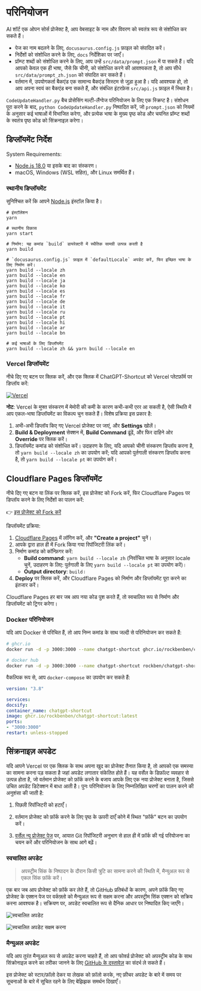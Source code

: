 # परिनियोजन

AI शॉर्ट एक ओपन सोर्स प्रोजेक्ट है, आप वेबसाइट के नाम और विवरण को स्वतंत्र रूप से संशोधित कर सकते हैं।

- पेज का नाम बदलने के लिए, `docusaurus.config.js` फ़ाइल को संपादित करें।
- निर्देशों को संशोधित करने के लिए, `docs` निर्देशिका पर जाएँ।
- प्रॉम्प्ट शब्दों को संशोधित करने के लिए, आप उन्हें `src/data/prompt.json` में पा सकते हैं। यदि आपको केवल एक ही भाषा, जैसे कि चीनी, को संशोधित करने की आवश्यकता है, तो आप सीधे `src/data/prompt_zh.json` को संपादित कर सकते हैं।
- वर्तमान में, उपयोगकर्ता बैकएंड एक सामान्य बैकएंड सिस्टम से जुड़ा हुआ है। यदि आवश्यक हो, तो आप अपना स्वयं का बैकएंड बना सकते हैं, और संबंधित इंटरफ़ेस `src/api.js` फ़ाइल में स्थित है।

`CodeUpdateHandler.py` बैच प्रोसेसिंग मल्टी-लैंग्वेज परिनियोजन के लिए एक स्क्रिप्ट है। संशोधन पूरा करने के बाद, `python CodeUpdateHandler.py` निष्पादित करें, जो `prompt.json` को नियमों के अनुसार कई भाषाओं में विभाजित करेगा, और प्रत्येक भाषा के मुख्य पृष्ठ कोड और चयनित प्रॉम्प्ट शब्दों के स्वतंत्र पृष्ठ कोड को सिंक्रनाइज़ करेगा।

## डिप्लॉयमेंट निर्देश

System Requirements:

- [Node.js 18.0](https://nodejs.org/) या इसके बाद का संस्करण।
- macOS, Windows (WSL सहित), और Linux समर्थित हैं।

### स्थानीय डिप्लॉयमेंट

सुनिश्चित करें कि आपने [Node.js](https://nodejs.org/) इंस्टॉल किया है।

```shell
# इंस्टॉलेशन
yarn

# स्थानीय विकास
yarn start

# निर्माण: यह कमांड `build` डायरेक्टरी में स्थैतिक सामग्री उत्पन्न करती है
yarn build

# `docusaurus.config.js` फ़ाइल में `defaultLocale` अपडेट करें, फिर इच्छित भाषा के लिए निर्माण करें।
yarn build --locale zh
yarn build --locale en
yarn build --locale ja
yarn build --locale ko
yarn build --locale es
yarn build --locale fr
yarn build --locale de
yarn build --locale it
yarn build --locale ru
yarn build --locale pt
yarn build --locale hi
yarn build --locale ar
yarn build --locale bn

# कई भाषाओं के लिए डिप्लॉयमेंट
yarn build --locale zh && yarn build --locale en
```

### Vercel डिप्लॉयमेंट

नीचे दिए गए बटन पर क्लिक करें, और एक क्लिक में ChatGPT-Shortcut को Vercel प्लेटफ़ॉर्म पर डिप्लॉय करें:

[![Vercel](https://vercel.com/button)](https://vercel.com/new/clone?repository-url=https%3A%2F%2Fgithub.com%2Frockbenben%2FChatGPT-Shortcut%2Ftree%2Fmain)

**नोट**: Vercel के मुफ्त संस्करण में मेमोरी की कमी के कारण कभी-कभी एरर आ सकती है, ऐसी स्थिति में आप एकल-भाषा डिप्लॉयमेंट का विकल्प चुन सकते हैं। विशेष प्रक्रिया इस प्रकार है:

1. अभी-अभी डिप्लॉय किए गए Vercel प्रोजेक्ट पर जाएं, और **Settings** खोलें।
2. **Build & Deployment** सेक्शन में, **Build Command** ढूंढें, और फिर दाहिने ओर **Override** पर क्लिक करें।
3. डिप्लॉयमेंट कमांड को संशोधित करें। उदाहरण के लिए, यदि आपको चीनी संस्करण डिप्लॉय करना है, तो `yarn build --locale zh` का उपयोग करें; यदि आपको पुर्तगाली संस्करण डिप्लॉय करना है, तो `yarn build --locale pt` का उपयोग करें।

## Cloudflare Pages डिप्लॉयमेंट

नीचे दिए गए बटन या लिंक पर क्लिक करें, इस प्रोजेक्ट को Fork करें, फिर Cloudflare Pages पर डिप्लॉय करने के लिए निर्देशों का पालन करें:

👉 [इस प्रोजेक्ट को Fork करें](https://github.com/rockbenben/ChatGPT-Shortcut/fork)

डिप्लॉयमेंट प्रक्रिया:

1. [Cloudflare Pages](https://pages.cloudflare.com/) में लॉगिन करें, और **"Create a project"** चुनें।
2. आपके द्वारा हाल ही में Fork किया गया रिपॉजिटरी लिंक करें।
3. निर्माण कमांड को कॉन्फ़िगर करें:
   - **Build command**: `yarn build --locale zh` (निर्वाचित भाषा के अनुसार locale चुनें, उदाहरण के लिए: पुर्तगाली के लिए `yarn build --locale pt` का उपयोग करें)।
   - **Output directory**: `build`।
4. **Deploy** पर क्लिक करें, और Cloudflare Pages को निर्माण और डिप्लॉयमेंट पूरा करने का इंतजार करें।

Cloudflare Pages हर बार जब आप नया कोड पुश करते हैं, तो स्वचालित रूप से निर्माण और डिप्लॉयमेंट को ट्रिगर करेगा।

### Docker परिनियोजन

यदि आप Docker से परिचित हैं, तो आप निम्न कमांड के साथ जल्दी से परिनियोजन कर सकते हैं:

```bash
# ghcr.io
docker run -d -p 3000:3000 --name chatgpt-shortcut ghcr.io/rockbenben/chatgpt-shortcut:latest

# docker hub
docker run -d -p 3000:3000 --name chatgpt-shortcut rockben/chatgpt-shortcut:latest
```

वैकल्पिक रूप से, आप `docker-compose` का उपयोग कर सकते हैं:

```yml
version: "3.8"

services:
docsify:
container_name: chatgpt-shortcut
image: ghcr.io/rockbenben/chatgpt-shortcut:latest
ports:
- "3000:3000"
restart: unless-stopped
```

## सिंक्रनाइज़ अपडेट

यदि आपने Vercel पर एक क्लिक के साथ अपना खुद का प्रोजेक्ट तैनात किया है, तो आपको एक समस्या का सामना करना पड़ सकता है जहां अपडेट लगातार संकेतित होते हैं। यह वर्सेल के डिफ़ॉल्ट व्यवहार से उत्पन्न होता है, जो वर्तमान प्रोजेक्ट को फ़ॉर्क करने के बजाय आपके लिए एक नया प्रोजेक्ट बनाता है, जिससे उचित अपडेट डिटेक्शन में बाधा आती है। पुनः परिनियोजन के लिए निम्नलिखित चरणों का पालन करने की अनुशंसा की जाती है:

1. पिछली रिपॉजिटरी को हटाएँ।

2. वर्तमान प्रोजेक्ट को फ़ॉर्क करने के लिए पृष्ठ के ऊपरी दाएँ कोने में स्थित "फ़ॉर्क" बटन का उपयोग करें।

3. [वर्सेल न्यू प्रोजेक्ट पेज](https://vercel.com/new) पर, आयात Git रिपॉजिटरी अनुभाग से हाल ही में फ़ॉर्क की गई परियोजना का चयन करें और परिनियोजन के साथ आगे बढ़ें।

### स्वचालित अपडेट

> अपस्ट्रीम सिंक के निष्पादन के दौरान किसी त्रुटि का सामना करने की स्थिति में, मैन्युअल रूप से एकल सिंक फ़ॉर्क करें।

एक बार जब आप प्रोजेक्ट को फ़ॉर्क कर लेते हैं, तो GitHub प्रतिबंधों के कारण, अपने फ़ॉर्क किए गए प्रोजेक्ट के एक्शन पेज पर वर्कफ़्लो को मैन्युअल रूप से सक्षम करना और अपस्ट्रीम सिंक एक्शन को सक्रिय करना आवश्यक है। सक्रियण पर, अपडेट स्वचालित रूप से दैनिक आधार पर निष्पादित किए जाएँगे।

![स्वचालित अपडेट](https://img.newzone.top/2023-05-19-11-57-59.png?imageMogr2/format/webp)

![स्वचालित अपडेट सक्षम करना](https://img.newzone.top/2023-05-19-11-59-26.png?imageMogr2/format/webp)

### मैन्युअल अपडेट

यदि आप तुरंत मैन्युअल रूप से अपडेट करना चाहते हैं, तो आप फोर्क्ड प्रोजेक्ट को अपस्ट्रीम कोड के साथ सिंक्रोनाइज़ करने का तरीका जानने के लिए [GitHub के दस्तावेज़](https://docs.github.com/en/pull-requests/collaborating-with-pull-requests/working-with-forks/syncing-a-fork) का संदर्भ ले सकते हैं।

इस प्रोजेक्ट को स्टार/फ़ॉलो देकर या लेखक को फ़ॉलो करके, नए फ़ीचर अपडेट के बारे में समय पर सूचनाओं के बारे में सूचित रहने के लिए बेझिझक समर्थन दिखाएँ।
